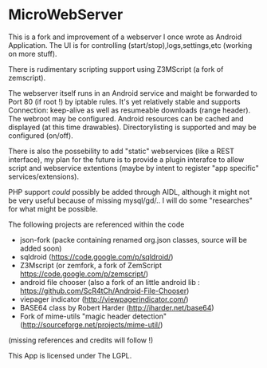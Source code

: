 MicroWebServer
==============
This is a fork and improvement of a webserver I once wrote as Android Application.
The UI is for controlling (start/stop),logs,settings,etc (working on more stuff).

There is rudimentary scripting support using Z3MScript (a fork of zemscript).

The webserver itself runs in an Android service and maight be forwarded to Port 80 (if root !) by iptable rules.
It's yet relatively stable and supports Connection: keep-alive as well as resumeable downloads (range header).
The webroot may be configured.
Android resources can be cached and displayed (at this time drawables). Directorylisting is supported and may
be configured (on/off).

There is also the possebility to add "static" webservices (like a REST interface), my plan for the future is to
provide a plugin interafce to allow script and webservice extentions
(maybe by intent to register "app specific" services/extensions).

PHP support *could* possibly be added through AIDL, although it might not be very useful because of missing mysql/gd/..
I will do some "researches" for what might be possible. 

The following projects are referenced within the code
- json-fork (packe containing renamed org.json classes, source will be added soon)
- sqldroid (https://code.google.com/p/sqldroid/)
- Z3Mscript (or zemfork, a fork of ZemScript https://code.google.com/p/zemscript/)
- android file chooser (also a fork of an little android lib : https://github.com/ScR4tCh/Android-File-Chooser)
- viepager indicator (http://viewpagerindicator.com/)
- BASE64 class by Robert Harder (http://iharder.net/base64)
- Fork of mime-utils "magic header detection" (http://sourceforge.net/projects/mime-util/)

(missing references and credits will follow !)

This App is licensed under The LGPL.
